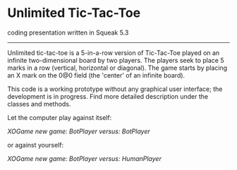 # Unlimited Tic-Tac-Toe
coding presentation written in Squeak 5.3
___

Unlimited tic-tac-toe is a 5-in-a-row version of Tic-Tac-Toe played on an infinite two-dimensional board by two players. The players seek to place 5 marks in a row (vertical, horizontal or diagonal). The game starts by placing an X mark on the 0@0 field (the 'center' of an infinite board).

This code is a working prototype without any graphical user interface; the development is in progress. Find more detailed description under the classes and methods.

Let the computer play against itself:

<i>XOGame new game: BotPlayer versus: BotPlayer </i>

or against yourself:

<i>XOGame new game: BotPlayer versus: HumanPlayer </i>
